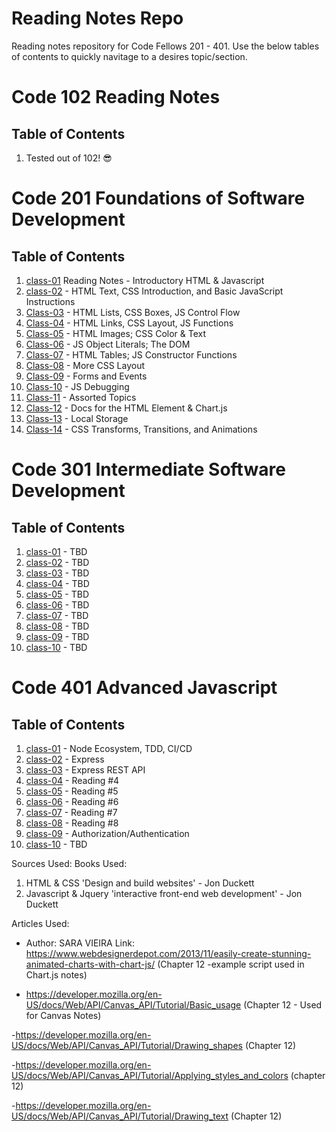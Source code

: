 # Reading Notes Repo

Reading notes repository for Code Fellows 201 - 401. Use the below tables of contents to quickly navitage to a desires topic/section.

# Code 102 Reading Notes

## Table of Contents

1. Tested out of 102! 😎

# Code 201 Foundations of Software Development

## Table of Contents

1. [class-01](class-reading/201/class-01.md) Reading Notes - Introductory HTML & Javascript
2. [class-02](class-reading/201/class-02.md) - HTML Text, CSS Introduction, and Basic JavaScript Instructions
3. [Class-03](class-reading/201/class-03.md) - HTML Lists, CSS Boxes, JS Control Flow
4. [Class-04](class-reading/201/class-04.md) - HTML Links, CSS Layout, JS Functions
5. [Class-05](class-reading/201/class-05.md) - HTML Images; CSS Color & Text
6. [Class-06](class-reading/201/class-06.md) - JS Object Literals; The DOM
7. [Class-07](class-reading/201/class-07.md) - HTML Tables; JS Constructor Functions
8. [Class-08](class-reading/201/class-08.md) - More CSS Layout
9. [Class-09](class-reading/201/class-09.md) - Forms and Events
10. [Class-10](class-reading/201/class-10.md) - JS Debugging
11. [Class-11](class-reading/201/class-11.md) - Assorted Topics
12. [Class-12](class-reading/201/class-12.md) - Docs for the HTML <canvas> Element & Chart.js
13. [Class-13](class-reading/201/class-13.md) - Local Storage
14. [Class-14](class-reading/201/class-14.md) - CSS Transforms, Transitions, and Animations

# Code 301 Intermediate Software Development

## Table of Contents

1. [class-01](class-reading/301/class-01.md) - TBD
2. [class-02](class-reading/301/class-02.md) - TBD
3. [class-03](class-reading/301/class-03.md) - TBD
4. [class-04](class-reading/301/class-04.md) - TBD
5. [class-05](class-reading/301/class-05.md) - TBD
6. [class-06](class-reading/301/class-06.md) - TBD
7. [class-07](class-reading/301/class-07.md) - TBD
8. [class-08](class-reading/301/class-08.md) - TBD
9. [class-09](class-reading/301/class-09.md) - TBD
10. [class-10](class-reading/301/class-10.md) - TBD

# Code 401 Advanced Javascript

## Table of Contents

1. [class-01](class-reading/401/class-01.md) - Node Ecosystem, TDD, CI/CD
2. [class-02](class-reading/401/class-02.md) - Express
3. [class-03](class-reading/401/class-03.md) - Express REST API
4. [class-04](class-reading/401/class-04.md) - Reading #4
5. [class-05](class-reading/401/class-05.md) - Reading #5
6. [class-06](class-reading/401/class-06.md) - Reading #6
7. [class-07](class-reading/401/class-07.md) - Reading #7
8. [class-08](class-reading/401/class-08.md) - Reading #8
9. [class-09](class-reading/401/class-09.md) - Authorization/Authentication
10. [class-10](class-reading/401/class-10.md) - TBD

Sources Used:
Books Used:

1. HTML & CSS 'Design and build websites' - Jon Duckett
2. Javascript & Jquery 'interactive front-end web development' - Jon Duckett

Articles Used:

- Author: SARA VIEIRA Link: https://www.webdesignerdepot.com/2013/11/easily-create-stunning-animated-charts-with-chart-js/
  (Chapter 12 -example script used in Chart.js notes)

- https://developer.mozilla.org/en-US/docs/Web/API/Canvas_API/Tutorial/Basic_usage
  (Chapter 12 - Used for Canvas Notes)

-https://developer.mozilla.org/en-US/docs/Web/API/Canvas_API/Tutorial/Drawing_shapes
(Chapter 12)

-https://developer.mozilla.org/en-US/docs/Web/API/Canvas_API/Tutorial/Applying_styles_and_colors
(chapter 12)

-https://developer.mozilla.org/en-US/docs/Web/API/Canvas_API/Tutorial/Drawing_text
(Chapter 12)
